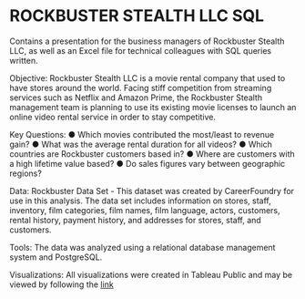 # ROCKBUSTER STEALTH LLC SQL
Contains a presentation for the business managers of Rockbuster Stealth LLC, as well as an Excel file for technical colleagues with SQL queries written.

Objective:
Rockbuster Stealth LLC is a movie rental company that used to have stores around the world. Facing stiff competition from streaming services such as Netflix and Amazon Prime, the Rockbuster Stealth management team is planning to use its existing movie licenses to launch an online video rental service in order to stay competitive.

Key Questions:
● Which movies contributed the most/least to revenue gain?
● What was the average rental duration for all videos?
● Which countries are Rockbuster customers based in?
● Where are customers with a high lifetime value based?
● Do sales figures vary between geographic regions?

Data:
Rockbuster Data Set - This dataset was created by CareerFoundry for use in this analysis. The data set includes information on stores, staff, inventory, film categories, film names, film language, actors, customers, rental history, payment history, and addresses for stores, staff, and customers.

Tools:
The data was analyzed using a relational database management system and PostgreSQL.

Visualizations:
All visualizations were created in Tableau Public and may be viewed by following the [link](https://public.tableau.com/app/profile/sam.abgaryan/viz/RockbusterStealthLLCFinalPresentation/ROCKBUSTER#1/)
